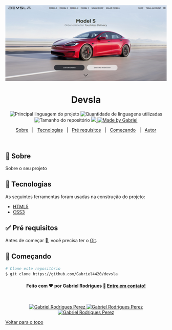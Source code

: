 <div align="center" id="top"> 
  <img src="src/assets/images/HomeApp.png" alt="Devsla" />  
</div>

<h1 align="center">Devsla</h1>

<p align="center">
  <img alt="Principal linguagem do projeto" src="https://img.shields.io/github/languages/top/Gabriel4420/devsla?color=56BEB8">

  <img alt="Quantidade de linguagens utilizadas" src="https://img.shields.io/github/languages/count/Gabriel4420/devsla?color=56BEB8">

  <img alt="Tamanho do repositório" src="https://img.shields.io/github/repo-size/Gabriel4420/devsla?color=56BEB8">

  <a href="https://www.codacy.com/manual/Gabriel4420/devsla?utm_source=github.com&amp;utm_medium=referral&amp;utm_content=Gabriel4420/devsla&amp;utm_campaign=Badge_Grade">
    <img src="https://app.codacy.com/project/badge/Grade/6dd6b46abeb14e99935a2b9ac5c6ede2"/>
  </a>

   <a href="https://www.linkedin.com/in/gabriel-rodrigues-perez-2069b072/">
    <img alt="Made by Gabriel" src="https://img.shields.io/badge/made%20by-Gabriel-%2304D361">
  </a>
  
  
</p>


<p align="center">
  <a href="#dart-sobre">Sobre</a> &#xa0; | &#xa0; 
  <a href="#rocket-tecnologias">Tecnologias</a> &#xa0; | &#xa0;
  <a href="#white_check_mark-pré-requesitos">Pré requisitos</a> &#xa0; | &#xa0;
  <a href="#checkered_flag-começando">Começando</a> &#xa0; | &#xa0;
  <a href="https://github.com/Gabriel4420" target="_blank">Autor</a>
</p>

<br>

## :dart: Sobre ##

Sobre o seu projeto

## :rocket: Tecnologias ##

As seguintes ferramentas foram usadas na construção do projeto:

- [HTML5](https://alunos.b7web.com.br/curso/html5-e-css3/devsla-deixando-responsivo)
- [CSS3](https://alunos.b7web.com.br/curso/html5-e-css3/devsla-deixando-responsivo)


## :white_check_mark: Pré requisitos ##

Antes de começar :checkered_flag:, você precisa ter o [Git](https://git-scm.com).

## :checkered_flag: Começando ##

```bash
# Clone este repositório
$ git clone https://github.com/Gabriel4420/devsla

```


<h4 align="center">
  Feito com ❤️ por Gabriel Rodrigues 👋️ <a href="mailto:gabriel_rodrigues_perez@hotmail.com">Entre em contato!</a>
</h4>

&#xa0;

<p align="center">

  <a href="https://www.linkedin.com/in/gabriel-rodrigues-perez-2069b072/">
    <img alt="Gabriel Rodrigues Perez" src="https://img.shields.io/badge/LinkedIn-Gabriel_Rodrigues-0e76a8?style=flat&logoColor=white&logo=linkedin">
  </a>
  <a href="https://www.facebook.com/gabriel.rodrigues.perez">
    <img alt="Gabriel Rodrigues Perez" src="https://img.shields.io/badge/Facebook-Gabriel_Rodrigues-1778F2?style=flat&logoColor=white&logo=facebook">
  </a>
  <a href="https://www.instagram.com/gabriel_rodrigues_perez/">
    <img alt="Gabriel Rodrigues Perez" src="https://img.shields.io/badge/Instagram-@gabriel4420-833AB4?style=flat&logoColor=white&logo=instagram">
  </a>
  
  
</p>

<a href="#top">Voltar para o topo</a>
